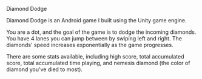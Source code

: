 Diamond Dodge

Diamond Dodge is an Android game I built using the Unity game engine.

You are a dot, and the goal of the game is to dodge the incoming diamonds. You have 4 lanes you can jump between by swiping left and right. The diamonds' speed increases exponentially as the game progresses.

There are some stats available, including high score, total accumulated score, total accumulated time playing, and nemesis diamond (the color of diamond you've died to most).
